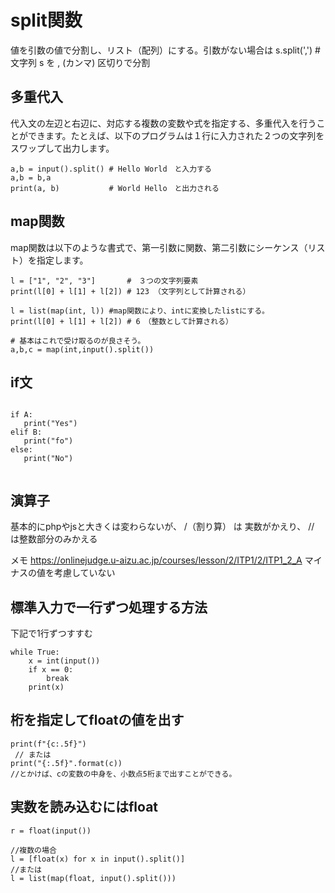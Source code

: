 # split関数
値を引数の値で分割し、リスト（配列）にする。引数がない場合は
s.split(',') # 文字列 s を , (カンマ) 区切りで分割

## 多重代入
代入文の左辺と右辺に、対応する複数の変数や式を指定する、多重代入を行うことができます。たとえば、以下のプログラムは１行に入力された２つの文字列をスワップして出力します。 

```
a,b = input().split() # Hello World　と入力する
a,b = b,a
print(a, b)           # World Hello　と出力される
```

## map関数
 map関数は以下のような書式で、第一引数に関数、第二引数にシーケンス（リスト）を指定します。 
 
 ```
 l = ["1", "2", "3"]       #　３つの文字列要素
print(l[0] + l[1] + l[2]) # 123 （文字列として計算される）

l = list(map(int, l)) #map関数により、intに変換したlistにする。 
print(l[0] + l[1] + l[2]) # 6　（整数として計算される）

# 基本はこれで受け取るのが良さそう。
a,b,c = map(int,input().split())

 ```
 
 
 ## if文
 
 ```
 
if A:
    print("Yes")
elif B:
    print("fo")
else:
    print("No")
    
 ```
 ## 演算子
 基本的にphpやjsと大きくは変わらないが、
 /（割り算） は 実数がかえり、 // は整数部分のみかえる


メモ
https://onlinejudge.u-aizu.ac.jp/courses/lesson/2/ITP1/2/ITP1_2_A
マイナスの値を考慮していない

## 標準入力で一行ずつ処理する方法
下記で1行ずつすすむ
```
while True:
    x = int(input())
    if x == 0:
        break
    print(x)
```


## 桁を指定してfloatの値を出す

```
print(f"{c:.5f}")
 // または
print("{:.5f}".format(c)) 
//とかけば、cの変数の中身を、小数点5桁まで出すことができる。
```

## 実数を読み込むにはfloat
```
r = float(input())

//複数の場合
l = [float(x) for x in input().split()]
//または
l = list(map(float, input().split()))

```



